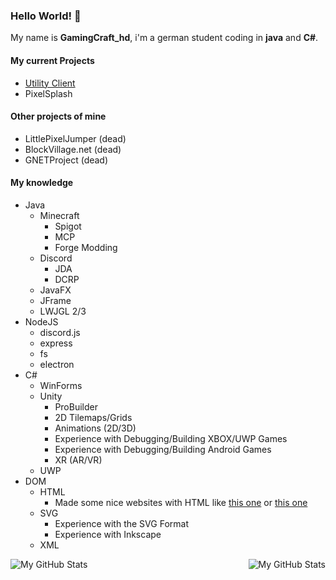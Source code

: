 ### Hello World! 👋
My name is **GamingCraft_hd**, i'm a german student coding in **java** and **C#**.

#### My current Projects
- [Utility Client](https://uc.gamingcraft.de/)
- PixelSplash

#### Other projects of mine
- LittlePixelJumper (dead)
- BlockVillage.net (dead)
- GNETProject (dead)

#### My knowledge
- Java
  - Minecraft
    - Spigot
    - MCP
    - Forge Modding
  - Discord
    - JDA
    - DCRP
  - JavaFX
  - JFrame
  - LWJGL 2/3
- NodeJS
  - discord.js
  - express
  - fs
  - electron
- C#
  - WinForms
  - Unity
    - ProBuilder
    - 2D Tilemaps/Grids
    - Animations (2D/3D)
    - Experience with Debugging/Building XBOX/UWP Games
    - Experience with Debugging/Building Android Games
    - XR (AR/VR)
  - UWP
- DOM
  - HTML
    - Made some nice websites with HTML like [this one](https://gamingcraft.de) or [this one](https://uc.gamingcraft.de)
  - SVG
    - Experience with the SVG Format
    - Experience with Inkscape
  - XML
    


<img align="left" alt="My GitHub Stats" src="https://github-readme-stats.vercel.app/api/top-langs/?username=gamingcrafthd&show_icons=true&hide_border=true&title_color=fff&text_color=fff&icon_color=fff&bg_color=30,ff4343,ff8f43" />
    <img align="right" alt="My GitHub Stats" src="https://github-readme-stats.vercel.app/api?username=gamingcrafthd&show_icons=true&hide_border=true&title_color=fff&text_color=fff&icon_color=fff&bg_color=30,ff4343,ff8f43" />
